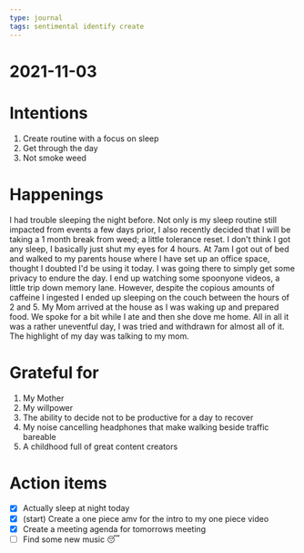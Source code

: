 ```yaml
---
type: journal
tags: sentimental identify create
---
```

# 2021-11-03
# Intentions

1. Create routine with a focus on sleep
2. Get through the day
3. Not smoke weed

# Happenings

I had trouble sleeping the night before. Not only is my sleep routine still impacted from events a few days prior, I also recently decided that I will be taking a 1 month break from weed; a little tolerance reset. I don't think I got any sleep, I basically just shut my eyes for 4 hours. At 7am I got out of bed and walked to my parents house where I have set up an office space, thought I doubted I'd be using it today. I was going there to simply get some privacy to endure the day. I end up watching some spoonyone videos, a little trip down memory lane. However, despite the copious amounts of caffeine I ingested I ended up sleeping on the couch between the hours of 2 and 5. My Mom arrived at the house as I was waking up and prepared food. We spoke for a bit while I ate and then she dove me home. All in all it was a rather uneventful day, I was tried and withdrawn for almost all of it. The highlight of my day was talking to my mom. 

# Grateful for

1. My Mother
2. My willpower
3. The ability to decide not to be productive for a day to recover
4. My noise cancelling headphones that make walking beside traffic bareable
5. A childhood full of great content creators

# Action items

- [x]  Actually sleep at night today
- [x]  (start) Create a one piece amv for the intro to my one piece video
- [x]  Create a meeting agenda for tomorrows meeting
- [ ]  Find some new music 😴